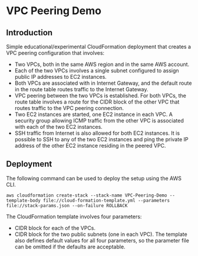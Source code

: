 # VPC Peering Demo

## Introduction
Simple educational/experimental CloudFormation deployment that creates a VPC peering configuration that involves:
* Two VPCs, both in the same AWS region and in the same AWS account.
* Each of the two VPCs involves a single subnet configured to assign public IP addresses to EC2 instances.
* Both VPCs are associated with in Internet Gateway, and the default route in the route table routes traffic to the Internet Gateway.
* VPC peering between the two VPCs is established. For both VPCs, the route table involves a route for the CIDR block of the other VPC that routes traffic to the VPC peering connection.
* Two EC2 instances are started, one EC2 instance in each VPC. A security group allowing ICMP traffic from the other VPC is associated with each of the two EC2 instances.
* SSH traffic from Internet is also allowed for both EC2 instances.
It is possible to SSH to any of the two EC2 instances and ping the private IP address of the other EC2 instance residing in the peered VPC.

## Deployment
The following command can be used to deploy the setup using the AWS CLI.
```
aws cloudformation create-stack --stack-name VPC-Peering-Demo --template-body file://cloud-formation-template.yml --parameters file://stack-params.json --on-failure ROLLBACK
```

The CloudFormation template involves four parameters:
* CIDR block for each of the VPCs.
* CIDR block for the two public subnets (one in each VPC).
The template also defines default values for all four parameters, so the parameter file can be omitted if the defaults are acceptable.